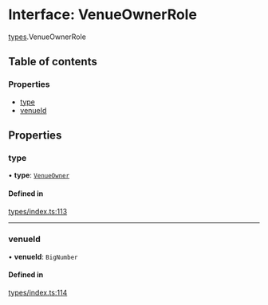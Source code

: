 # Interface: VenueOwnerRole

[types](../wiki/types).VenueOwnerRole

## Table of contents

### Properties

- [type](../wiki/types.VenueOwnerRole#type)
- [venueId](../wiki/types.VenueOwnerRole#venueid)

## Properties

### type

• **type**: [`VenueOwner`](../wiki/types.RoleType#venueowner)

#### Defined in

[types/index.ts:113](https://github.com/PolymeshAssociation/polymesh-sdk/blob/95e180d2/src/types/index.ts#L113)

___

### venueId

• **venueId**: `BigNumber`

#### Defined in

[types/index.ts:114](https://github.com/PolymeshAssociation/polymesh-sdk/blob/95e180d2/src/types/index.ts#L114)
